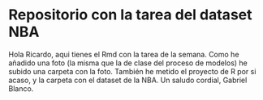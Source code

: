 # Repositorio con la tarea del dataset NBA 
Hola Ricardo, aqui tienes el Rmd con la tarea de la semana. Como he añadido una foto (la misma que la de clase del proceso de modelos) 
he subido una carpeta con la foto. También he metido el proyecto de R por si acaso, y la carpeta con el dataset de la NBA.
Un saludo cordial,
Gabriel Blanco.
